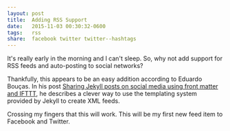 ```yaml
---
layout: post
title:  Adding RSS Support
date:   2015-11-03 00:30:32-0600
tags:   rss
share:  facebook twitter twitter--hashtags
---
```


It's really early in the morning and I can't sleep. So, why not add support for RSS feeds and auto-posting to social networks?

Thankfully, this appears to be an easy addition according to Eduardo Bouças. In his post [Sharing Jekyll posts on social media using front matter and IFTTT](https://eduardoboucas.com/blog/2015/04/28/sharing-jekyll-posts-on-social-media-using-front-matter-and-ifttt.html), he describes a clever way to use the templating system provided by Jekyll to create XML feeds.

Crossing my fingers that this will work. This will be my first new feed item to Facebook and Twitter.